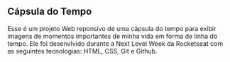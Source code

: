 ## Cápsula do Tempo

Esse é um projeto Web reponsivo de uma cápsula do tempo para exibir imagens de momentos importantes de minha vida em forma de linha do tempo. Ele foi desenvlvido durante a Next Level Week da Rocketseat com as seguintes tecnologias: HTML, CSS, Git e Github.
